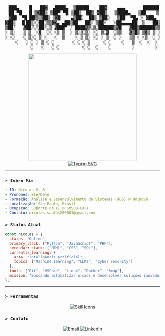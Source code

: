 <!-- Meu nome-->

<div align="center">
<pre>
 ███▄    █   ██▓  ▄████▄  ▒█████    ██▓    ▄▄▄       ██████
 ██ ▀█   █ ▒▓██▒ ▒██▀ ▀█ ▒██▒  ██▒ ▓██▒   ▒████▄   ▒██    ▒
▓██  ▀█ ██▒▒▒██▒ ▒▓█    ▄▒██░  ██▒ ▒██░   ▒██  ▀█▄ ░ ▓██▄
▓██▒  ▐▌██▒░░██░▒▒▓▓▄ ▄██▒██   ██░ ▒██░   ░██▄▄▄▄██  ▒   ██▒
▒██░   ▓██░░░██░░▒ ▓███▀ ░ ████▓▒░▒░██████▒▓█   ▓██▒██████▒▒
░ ▒░   ▒ ▒  ░▓  ░░ ░▒ ▒  ░ ▒░▒░▒░ ░░ ▒░▓  ░▒▒   ▓▒█▒ ▒▓▒ ▒ ░
░ ░░   ░ ▒░░ ▒ ░   ░  ▒    ░ ▒ ▒░ ░░ ░ ▒  ░ ░   ▒▒ ░ ░▒  ░ ░
   ░   ░ ░ ░ ▒ ░ ░       ░ ░ ░ ▒     ░ ░    ░   ▒  ░  ░  ░
         ░   ░   ░ ░         ░ ░  ░    ░        ░        ░
</pre>
</div>

<!-- GIF da caveirinha -->

<div align="center">
  <img src="https://media3.giphy.com/media/v1.Y2lkPTc5MGI3NjExMXRydHp3YjQwc3doMGxlY3djd3djMzE3aHF1eG5taGozZXhiMGpuMSZlcD12MV9pbnRlcm5hbF9naWZfYnlfaWQmY3Q9Zw/zB9vrVYNTafMx7HBpL/giphy.gif" width="350px"/>
</div>

<div align="center">
  <a href="https://git.io/typing-svg">
    <img src="https://readme-typing-svg.demolab.com?font=Fira+Code&weight=700&size=25&pause=1000&color=00FF00&background=00000000&center=true&vCenter=true&width=600&lines=%3E+An%C3%A1lise+e+Desenvolvimento+de+Sistemas;%3E+Suporte+de+TI+%7C+SMSUB-COTI;%3E" alt="Typing SVG" />
  </a>
</div>

---

### `> Sobre Mim`

```yaml
- ID: Nicolas S. R.
- Pronomes: Ele/Dele
- Formação: Análise e Desenvolvimento de Sistemas (ADS) @ Uninove
- Localização: São Paulo, Brasil
- Ocupação: Suporte de TI @ SMSUB-COTI
- Contato: nicolas.santos200601@gmail.com
```

### `> Status Atual`

```javascript
const nicolas = {
  status: "Online",
  primary_stack: ["Python", "JavaScript", "PHP"],
  secondary_stack: ["HTML", "CSS", "SQL"],
  currently_learning: {
    area: "Inteligência Artificial",
    topics: ["Machine Learning", "LLMs", "Cyber Security"]
  },
  tools: ["Git", "VSCode", "Linux", "Docker", "Nmap"],
  mission: "Buscando automatizar o caos e desenvolver soluções inovadoras."
};
```

---

### `> Ferramentas`

<p align="center">
  <a href="https://skillicons.dev">
    <img src="https://skillicons.dev/icons?i=python,javascript,php,html,css,git,vscode,&theme=dark" alt="Skill Icons"/>
  </a>
</p

---

### `> Contato`

<p align="center">
  <a href="mailto:nicolas.santos200601@gmail.com" target="_blank">
    <img src="https://img.shields.io/badge/Email-000000?style=for-the-badge&logo=gmail&logoColor=00FF00" alt="Email">
  </a>
  <a href="https://www.linkedin.com/in/nicolas-santos-romero/" target="_blank">
    <img src="https://img.shields.io/badge/LinkedIn-000000?style=for-the-badge&logo=linkedin&logoColor=00FF00" alt="LinkedIn">
  </a>
</p>
